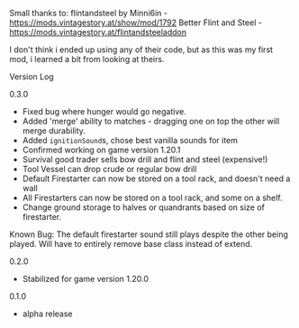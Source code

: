 
Small thanks to:
flintandsteel by Minni6in - https://mods.vintagestory.at/show/mod/1792
Better Flint and Steel - https://mods.vintagestory.at/flintandsteeladdon

I don't think i ended up using any of their code, but as this was my first mod, i learned a bit from looking at theirs.



Version Log

0.3.0
- Fixed bug where hunger would go negative.
- Added 'merge' ability to matches - dragging one on top the other will merge durability.
- Added `ignitionSound`s, chose best vanilla sounds for item
- Confirmed working on game version 1.20.1
- Survival good trader sells bow drill and flint and steel (expensive!)
- Tool Vessel can drop crude or regular bow drill
- Default Firestarter can now be stored on a tool rack, and doesn't need a wall
- All Firestarters can now be stored on a tool rack, and some on a shelf.
- Change ground storage to halves or quandrants based on size of firestarter.

Known Bug: The default firestarter sound still plays despite the other being played. Will have to entirely remove base class instead of extend.


0.2.0
- Stabilized for game version 1.20.0

0.1.0
- alpha release
